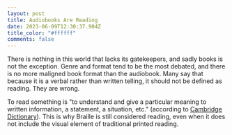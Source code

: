 ```yaml
---
layout: post
title: Audiobooks Are Reading
date: 2023-06-09T12:30:37.904Z
title_color: "#ffffff"
comments: false
---
```

T﻿here is nothing in this world that lacks its gatekeepers, and sadly books is not the exception. Genre and format tend to be the most debated, and there is no more maligned book format than the audiobook. Many say that because it is a verbal rather than written telling, it should not be defined as reading. They are wrong.

T﻿o read something is "to understand and give a particular meaning to written information, a statement, a situation, etc." (according to [Cambridge Dictionary](https://dictionary.cambridge.org/dictionary/english/read)). This is why Braille is still considered reading, even when it does not include the visual element of traditional printed reading.